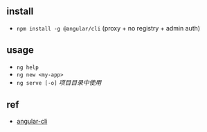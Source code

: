 ## install
+ `npm install -g @angular/cli`   (proxy + no registry + admin auth)

## usage
+ `ng help`
+ `ng new <my-app>`
+ `ng serve [-o]` *项目目录中使用*

## ref
+ [angular-cli](https://github.com/angular/angular-cli)
